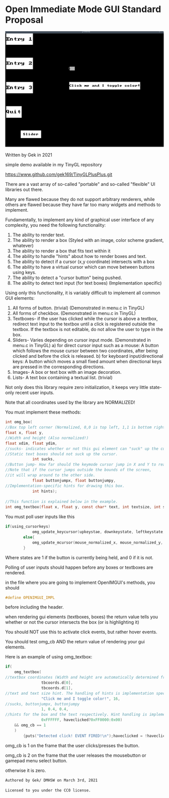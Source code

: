# Open Immediate Mode GUI Standard Proposal

![OpenIMGUI](menu.gif)

Written by Gek in 2021

simple demo available in my TinyGL repository

https://www.github.com/gek169/TinyGLPlusPlus.git

There are a vast array of so-called "portable" and so-called "flexible" UI libraries out there.

Many are flawed because they do not support arbitrary renderers, while
others are flawed because they have far too many widgets and methods to implement.

Fundamentally, to implement any kind of graphical user interface of any complexity,
you need the following functionality:
1) The ability to render text.
2) The ability to render a box (Styled with an image, color scheme gradient, whatever)
3) The ability to render a box that fits text within it
4) The ability to handle "hints" about how to render boxes and text.
5) The ability to detect if a cursor (x,y coordinate) intersects with a box
6) The ability to have a virtual cursor which can move between buttons using keys.
7) The ability to detect a "cursor button" being pushed.
8) The ability to detect text input (for text boxes) (Implementation specific)

Using only this functionality, it is variably difficult to implement all common GUI elements:
1) All forms of button. (trivial) (Demonstrated in menu.c in TinyGL)
2) All forms of checkbox. (Demonstrated in menu.c in TinyGL)
3) Textboxes- if the user has clicked while the cursor is above a textbox, redirect text input 
	to the textbox until a click is registered outside the textbox.
	If the textbox is not editable, do not allow the user to type in the box.
4) Sliders- Varies depending on cursor input mode. (Demonstrated in menu.c in TinyGL)
	a) for direct cursor input such as a mouse:
		A button which follows the mouse cursor between two coordinates,
		after being clicked and before the click is released.
	b) for keyboard input/directional keys:
		A button which moves a small fixed amount when directional keys are pressed in the corresponding directions.
5) Images- A box or text box with an image decoration.
6) Lists- A text box containing a textual list. (trivial)

Not only does this library require zero initialization, it keeps very little state- only recent user inputs.

Note that all coordinates used by the library are NORMALIZED!

You must implement these methods:
```c
int omg_box(
//Box top left corner (Normalized, 0,0 is top left, 1,1 is bottom right)
float x, float y, 
//Width and height (Also normalized!)
float xdim, float ydim, 
//sucks- indicates whether or not this gui element can "suck" up the cursor in button-controlled modes.
//Static text boxes should not suck up the cursor.
			int sucks, 
//Button jump- How far should the keymode cursor jump in X and Y to reach neighboring buttons?
//Note that if the cursor jumps outside the bounds of the screen,
//it will wrap around to the other side.
			float buttonjumpx, float buttonjumpy, 
//Implementation-specific hints for drawing this box.
			int hints);

//This function is explained below in the example.
int omg_textbox(float x, float y, const char* text, int textsize, int sucks, float buttonjumpx, float buttonjumpy, int hints, int hintstext);
```

You must poll user inputs like this

```c
if(using_cursorkeys)
			omg_update_keycursor(upkeystae, downkeystate, leftkeystate, rightkeystate, Abuttonkeystatae);
		else{
			omg_update_mcursor(mouse_normalized_x, mouse_normalized_y, touchstate);
		}
```
Where states are 1 if the button is currently being held, and 0 if it is not.

Polling of user inputs should happen before any boxes or textboxes are rendered.

in the file where you are going to implement OpenIMGUI's methods, you should 

```c
#define OPENIMGUI_IMPL
```

before including the header.


when rendering gui elements (textboxes, boxes) the return value tells you whether or not the cursor intersects the box (or is highlighting it)

You should NOT use this to activate click events, but rather hover events. 

You should test omg_cb AND the return value of rendering your gui elements.

Here is an example of using omg_textbox:

```c
if(
	omg_textbox(
//textbox coordinates (Width and height are automatically determined from text.)
				tbcoords.d[0], 
				tbcoords.d[1], 
//text and text size hint. The handling of hints is implementation specific
				"Click me and I toggle color!", 16, 
//sucks, buttonjumpx, buttonjumpy
				1, 0.4, 0.4, 
//hints for the box and the text respectively. Hint handling is implementation specific.
				0xFFFFFF, haveclicked?0xFF0000:0x00) 
	&& omg_cb == 1
	)
		{puts("Detected click! EVENT FIRED!\n");haveclicked = !haveclicked; }
```

omg_cb is 1 on the frame that the user clicks/presses the button.

omg_cb is 2 on the frame that the user releases the mousebutton or gamepad menu select button.

otherwise it is zero.

```
Authored by Gek/ DMHSW on March 3rd, 2021

Licensed to you under the CC0 license.
```
